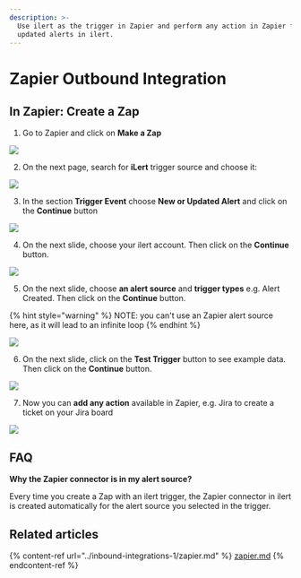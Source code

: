 ```yaml
---
description: >-
  Use ilert as the trigger in Zapier and perform any action in Zapier for new or
  updated alerts in ilert.
---
```


# Zapier Outbound Integration

## In Zapier: Create a Zap <a href="#in-ilert" id="in-ilert"></a>

1. Go to Zapier and click on **Make a Zap**

![](../.gitbook/assets/Screenshot_29_10_20__16_22.png)

2. On the next page, search for **iLert** trigger source and choose it:

![](../.gitbook/assets/Edit_a_Step___Zapier.png)

3. In the section **Trigger Event** choose **New or Updated Alert** and click on the **Continue** button

![](<../.gitbook/assets/Edit_a_Step___Zapier (1).png>)

4. On the next slide, choose your ilert account. Then click on the **Continue** button.

![](<../.gitbook/assets/Edit_a_Step___Zapier (2).png>)

5. On the next slide, choose **an alert source** and **trigger types** e.g. Alert Created. Then click on the **Continue** button.

{% hint style="warning" %}
NOTE: you can't use an Zapier alert source here, as it will lead to an infinite loop
{% endhint %}

![](<../.gitbook/assets/Edit_a_Step___Zapier (3).png>)

6. On the next slide, click on the **Test Trigger** button to see example data. Then click on the **Continue** button.

![](<../.gitbook/assets/Edit_a_Step___Zapier (4).png>)

7. Now you can **add any action** available in Zapier, e.g. Jira to create a ticket on your Jira board

![](../.gitbook/assets/Edit_Step___Zapier.png)

## FAQ <a href="#faq" id="faq"></a>

**Why the Zapier connector is in my alert source?**

Every time you create a Zap with an ilert trigger, the Zapier connector in ilert is created automatically for the alert source you selected in the trigger.

## Related articles

{% content-ref url="../inbound-integrations-1/zapier.md" %}
[zapier.md](../inbound-integrations-1/zapier.md)
{% endcontent-ref %}
